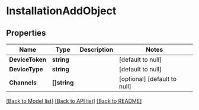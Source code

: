 # InstallationAddObject

## Properties
Name | Type | Description | Notes
------------ | ------------- | ------------- | -------------
**DeviceToken** | **string** |  | [default to null]
**DeviceType** | **string** |  | [default to null]
**Channels** | **[]string** |  | [optional] [default to null]

[[Back to Model list]](../README.md#documentation-for-models) [[Back to API list]](../README.md#documentation-for-api-endpoints) [[Back to README]](../README.md)


